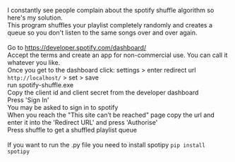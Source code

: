 I constantly see people complain about the spotify shuffle algorithm so here's my solution.<br>
This program shuffles your playlist completely randomly and creates a queue so you don't listen to the same songs over and over again.<br>
<br>
Go to https://developer.spotify.com/dashboard/ <br>
Accept the terms and create an app for non-commercial use. You can call it whatever you like.<br>
Once you get to the dashboard click: settings > enter redirect url ```http://localhost/``` > set > save <br>
run spotify-shuffle.exe<br>
Copy the client id and client secret from the developer dashboard<br>
Press 'Sign In'<br>
You may be asked to sign in to spotify<br>
When you reach the "This site can’t be reached" page copy the url and enter it into the 'Redirect URL' and press 'Authorise'<br>
Press shuffle to get a shuffled playlist queue<br>
<br>
If you want to run the .py file you need to install spotipy ```pip install spotipy```